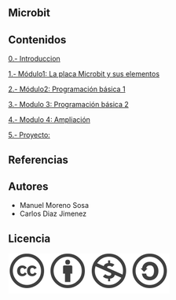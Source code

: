 ## Microbit

## Contenidos 

[0.- Introduccion](Contenidos/introduccion.md)

[1.- Módulo1: La placa Microbit y sus elementos](Contenidos/modulo1.md)

[2.- Módulo2: Programación básica  1](Contenidos/modulo2.md)

[3.- Modulo 3: Programación básica 2](Contenidos/modulo3.md)

[4.- Modulo 4: Ampliación](Contenidos/modulo4.md)

[5.- Proyecto:](Contenidos/proyecto.md)

## Referencias 

## Autores

- Manuel Moreno Sosa
- Carlos Diaz Jimenez

## Licencia

![image](Contenidos/licencia.png)

